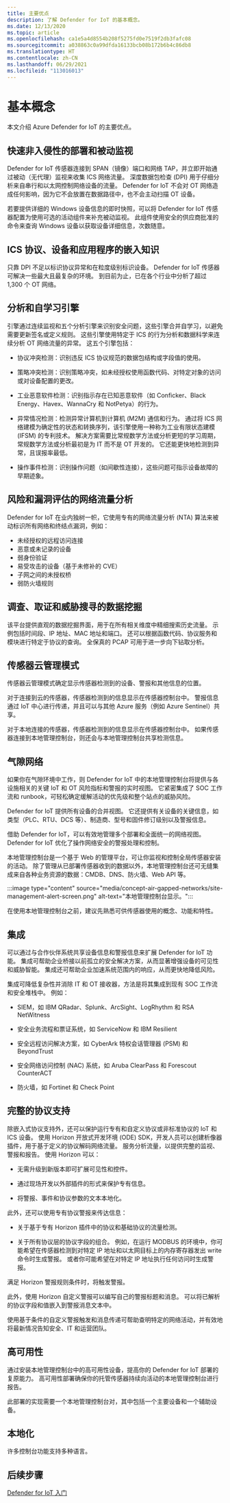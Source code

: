 ```yaml
---
title: 主要优点
description: 了解 Defender for IoT 的基本概念。
ms.date: 12/13/2020
ms.topic: article
ms.openlocfilehash: ca1e5a4d8554b208f5275fd0e7519f2db3fafc08
ms.sourcegitcommit: a038863c0a99dfda16133bcb08b172b6b4c86db8
ms.translationtype: HT
ms.contentlocale: zh-CN
ms.lasthandoff: 06/29/2021
ms.locfileid: "113016013"
---
```

# <a name="basic-concepts"></a>基本概念 

本文介绍 Azure Defender for IoT 的主要优点。

## <a name="rapid-non-invasive-deployment-and-passive-monitoring"></a>快速非入侵性的部署和被动监视

Defender for IoT 传感器连接到 SPAN（镜像）端口和网络 TAP，并立即开始通过被动（无代理）监视来收集 ICS 网络流量。 深度数据包检查 (DPI) 用于仔细分析来自串行和以太网控制网络设备的流量。 Defender for IoT 不会对 OT 网络造成任何影响，因为它不会放置在数据路径中，也不会主动扫描 OT 设备。 

若要提供详细的 Windows 设备信息的即时快照，可以将 Defender for IoT 传感器配置为使用可选的活动组件来补充被动监视。 此组件使用安全的供应商批准的命令来查询 Windows 设备以获取设备详细信息，次数随意。

## <a name="embedded-knowledge-of-ics-protocols-devices-and-applications"></a>ICS 协议、设备和应用程序的嵌入知识

只靠 DPI 不足以标识协议异常和在粒度级别标识设备。 Defender for IoT 传感器可解决一些最大且最复杂的环境。 到目前为止，已在各个行业中分析了超过 1,300 个 OT 网络。

## <a name="analytics-and-self-learning-engines"></a>分析和自学习引擎

引擎通过连续监视和五个分析引擎来识别安全问题，这些引擎合并自学习，以避免需要更新签名或定义规则。 这些引擎使用特定于 ICS 的行为分析和数据科学来连续分析 OT 网络流量的异常。 这五个引擎包括：

- 协议冲突检测：识别违反 ICS 协议规范的数据包结构或字段值的使用。

- 策略冲突检测：识别策略冲突，如未经授权使用函数代码、对特定对象的访问或对设备配置的更改。

- 工业恶意软件检测：识别指示存在已知恶意软件（如 Conficker、Black Energy、Havex、WannaCry 和 NotPetya）的行为。

- 异常情况检测：检测异常计算机到计算机 (M2M) 通信和行为。 通过将 ICS 网络建模为确定性的状态和转换序列，该引擎使用一种称为工业有限状态建模 (IFSM) 的专利技术。 解决方案需要比常规数学方法或分析更短的学习周期，常规数学方法或分析最初是为 IT 而不是 OT 开发的。 它还能更快地检测到异常，且误报率最低。

- 操作事件检测：识别操作问题（如间歇性连接），这些问题可指示设备故障的早期迹象。

## <a name="network-traffic-analysis-for-risk-and-vulnerability-assessment"></a>风险和漏洞评估的网络流量分析

Defender for IoT 在业内独树一帜，它使用专有的网络流量分析 (NTA) 算法来被动标识所有网络和终结点漏洞，例如：

- 未经授权的远程访问连接
- 恶意或未记录的设备
- 弱身份验证
- 易受攻击的设备（基于未修补的 CVE）
- 子网之间的未授权桥
- 弱防火墙规则

## <a name="data-mining-for-investigations-forensics-and-threat-hunting"></a>调查、取证和威胁搜寻的数据挖掘

该平台提供直观的数据挖掘界面，用于在所有相关维度中精细搜索历史流量。 示例包括时间段、IP 地址、MAC 地址和端口。 还可以根据函数代码、协议服务和模块进行特定于协议的查询。 全保真的 PCAP 可用于进一步向下钻取分析。

## <a name="sensor-cloud-management-mode"></a>传感器云管理模式

传感器云管理模式确定显示传感器检测到的设备、警报和其他信息的位置。

对于连接到云的传感器，传感器检测到的信息显示在传感器控制台中。 警报信息通过 IoT 中心进行传递，并且可以与其他 Azure 服务（例如 Azure Sentinel）共享。

对于本地连接的传感器，传感器检测到的信息显示在传感器控制台中。 如果传感器连接到本地管理控制台，则还会与本地管理控制台共享检测信息。

## <a name="air-gapped-networks"></a>气隙网络

如果你在气隙环境中工作，则 Defender for IoT 中的本地管理控制台将提供与各设施相关的关键 IoT 和 OT 风险指标和警报的实时视图。 它紧密集成了 SOC 工作流和 runbook，可轻松确定缓解活动的优先级和整个站点的威胁风险。  

Defender for IoT 提供所有设备的合并视图。 它还提供有关设备的关键信息，如类型（PLC、RTU、DCS 等）、制造商、型号和固件修订级别以及警报信息。  

借助 Defender for IoT，可以有效地管理多个部署和全面统一的网络视图。 Defender for IoT 优化了操作网络安全的警报处理和控制。

本地管理控制台是一个基于 Web 的管理平台，可让你监视和控制全局传感器安装的活动。 除了管理从已部署传感器收到的数据以外，本地管理控制台还可无缝集成来自各种业务资源的数据：CMDB、DNS、防火墙、Web API 等。

:::image type="content" source="media/concept-air-gapped-networks/site-management-alert-screen.png" alt-text="本地管理控制台显示。":::

在使用本地管理控制台之前，建议先熟悉可供传感器使用的概念、功能和特性。

## <a name="integrations"></a>集成

可以通过与合作伙伴系统共享设备信息和警报信息来扩展 Defender for IoT 功能。 集成可帮助企业桥接以前孤立的安全解决方案，从而显著增强设备的可见性和威胁智能。 集成还可帮助企业加速系统范围内的响应，从而更快地降低风险。 

集成可降低复杂性并消除 IT 和 OT 接收器，方法是将其集成到现有 SOC 工作流和安全堆栈中。 例如：

- SIEM，如 IBM QRadar、Splunk、ArcSight、LogRhythm 和 RSA NetWitness

- 安全业务流程和票证系统，如 ServiceNow 和 IBM Resilient

- 安全远程访问解决方案，如 CyberArk 特权会话管理器 (PSM) 和 BeyondTrust

- 安全网络访问控制 (NAC) 系统，如 Aruba ClearPass 和 Forescout CounterACT

- 防火墙，如 Fortinet 和 Check Point

## <a name="complete-protocol-support"></a>完整的协议支持

除嵌入式协议支持外，还可以保护运行专有和自定义协议或非标准协议的 IoT 和 ICS 设备。 使用 Horizon 开放式开发环境 (ODE) SDK，开发人员可以创建析像器插件，用于基于定义的协议解码网络流量。 服务分析流量，以提供完整的监视、警报和报告。 使用 Horizon 可以：

- 无需升级到新版本即可扩展可见性和控件。

- 通过现场开发以外部插件的形式来保护专有信息。

- 将警报、事件和协议参数的文本本地化。

此外，还可以使用专有协议警报来传达信息：

- 关于基于专有 Horizon 插件中的协议和基础协议的流量检测。

- 关于所有协议层的协议字段的组合。 例如，在运行 MODBUS 的环境中，你可能希望在传感器检测到对特定 IP 地址和以太网目标上的内存寄存器发出 write 命令时生成警报。 或者你可能希望在对特定 IP 地址执行任何访问时生成警报。

满足 Horizon 警报规则条件时，将触发警报。

此外，使用 Horizon 自定义警报可以编写自己的警报标题和消息。 可以将已解析的协议字段和值嵌入到警报消息文本中。

使用基于条件的自定义警报触发和消息传递可帮助查明特定的网络活动，并有效地将最新情况告知安全、IT 和运营团队。


## <a name="high-availability"></a>高可用性

通过安装本地管理控制台中的高可用性设备，提高你的 Defender for IoT 部署的复原能力。 高可用性部署确保你的托管传感器持续向活动的本地管理控制台进行报告。

此部署的实现需要一个本地管理控制台对，其中包括一个主要设备和一个辅助设备。

## <a name="localization"></a>本地化

许多控制台功能支持多种语言。

## <a name="next-step"></a>后续步骤

[Defender for IoT 入门](getting-started.md)
